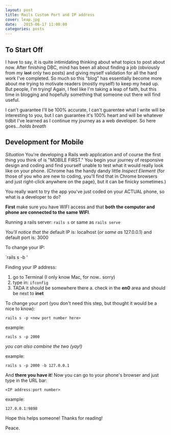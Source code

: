 ```yaml
---
layout: post
title: Rails Custom Port and IP address
cover: leap.jpg
date:   2015-06-17 11:00:00
categories: posts
---
```


## To Start Off

I have to say, it is quite intimidating thinking about what topics to post about now. After finishing DBC, mind has been all about finding a job (obviously from my ~~last~~ only two posts) and giving myself validation for all the hard work I've completed. So much so this "blog" has essentially become more about me trying to motivate readers (mostly myself) to keep my head up. But people, I'm trying! Again, I feel like I'm taking a leap of faith, but this time in blogging and hopefully something that someone out there will find useful.

I can't guarantee I'll be 100% accurate, I can't guarentee what I write will be interesting to you, but I can guarantee it's 100% heart and will be whatever tidbit I've learned as I continue my journey as a web developer. So here goes...*holds breath*

## Development for Mobile

*Situation*
You're developing a Rails web application and of course the first thing you think of is "MOBILE FIRST." You begin your journey of responsive design and coding and find yourself unable to test what it would really look like on your phone. (Chrome has the handy dandy little *Inspect Element* {for those of you who are new to coding, you'll find that in Chrome browsers and just right-click anywhere on the page}, but it can be finicky sometimes.)

You really want to try the app you've just coded on your ACTUAL phone, so what is a developer to do?

**First** make sure you have WIFI access and that **both the computer and phone are connected to the same WIFI**.

Running a rails server:
`rails s`  or same as `rails serve`

*You'll notice that the* default IP is: localhost (*or same as* 127.0.0.1)
                    and default port is: 3000

To change your IP:

`rails s -b <your IP address>'

Finding your IP address:

1. go to Terminal (I only know Mac, for now.. sorry)
2. type in: `ifconfig`
3. TADA it should be somewhere there
   a. check in the **en0** area and should be next to **inet**

To change your port (you don't need this step, but thought it would be a nice to know):

`rails s -p <new port number here>`

example:

`rails s -p 2000`

*you can also combine the two (yay!)*

example:

`rails s -p 2000 -b 127.0.0.1`

And **there you have it**! Now you can go to your phone's browser and just type in the URL bar:

`<IP address:port number>`

example:

`127.0.0.1:9898`

Hope this helps someone! Thanks for reading!

Peace.